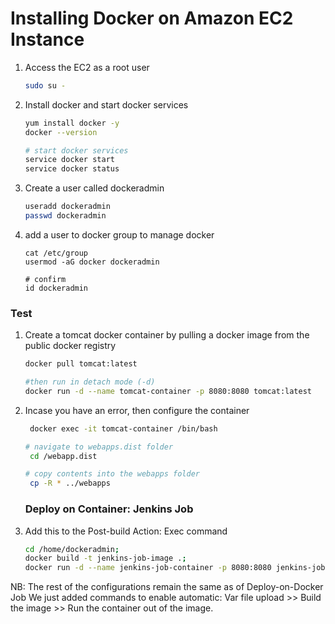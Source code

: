 # Installing Docker on Amazon EC2 Instance

1. Access the EC2 as a root user
   ```sh
   sudo su -
   ```
1. Install docker and start docker services
   ```sh 
   yum install docker -y
   docker --version 
   
   # start docker services
   service docker start
   service docker status
   ```
1. Create a user called dockeradmin
   ```sh
   useradd dockeradmin
   passwd dockeradmin
   ```
1. add a user to docker group to manage docker 
   ```
   cat /etc/group
   usermod -aG docker dockeradmin
   
   # confirm
   id dockeradmin
   ```
### Test
1. Create a tomcat docker container by pulling a docker image from the public docker registry
   ```sh
   docker pull tomcat:latest
   
   #then run in detach mode (-d)
   docker run -d --name tomcat-container -p 8080:8080 tomcat:latest
   ```
1. Incase you have an error, then configure the container
   ```sh
    docker exec -it tomcat-container /bin/bash
   
   # navigate to webapps.dist folder
    cd /webapp.dist
   
   # copy contents into the webapps folder
    cp -R * ../webapps
   ```
   
   ### Deploy on Container: Jenkins Job
1. Add this to the Post-build Action: Exec command
   ```sh
   cd /home/dockeradmin;
   docker build -t jenkins-job-image .;
   docker run -d --name jenkins-job-container -p 8080:8080 jenkins-job-image;
   ```
  NB: The rest of the configurations remain the same as of Deploy-on-Docker Job
  We just added commands to enable automatic: Var file upload >> Build the image >> Run the container out of the image.
  
    
